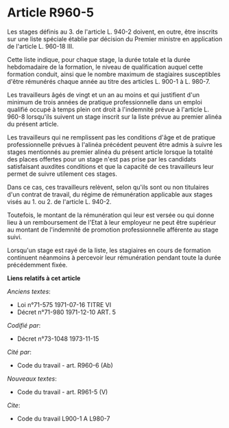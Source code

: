 # Article R960-5

Les stages définis au 3. de l'article L. 940-2 doivent, en outre, être inscrits sur une liste spéciale établie par décision
du Premier ministre en application de l'article L. 960-18 III. 

Cette liste indique, pour chaque stage, la durée totale et la durée hebdomadaire de la formation, le niveau de qualification
auquel cette formation conduit, ainsi que le nombre maximum de stagiaires susceptibles d'être rémunérés chaque année au titre
des articles L. 900-1 à L. 980-7.

Les travailleurs âgés de vingt et un an au moins et qui justifient d'un minimum de trois années de pratique professionnelle
dans un emploi qualifié occupé à temps plein ont droit à l'indemnité prévue à l'article L. 960-8 lorsqu'ils suivent un stage
inscrit sur la liste prévue au premier alinéa du présent article.

Les travailleurs qui ne remplissent pas les conditions d'âge et de pratique professionnelle prévues à l'alinéa précédent
peuvent être admis à suivre les stages mentionnés au premier alinéa du présent article lorsque la totalité des places
offertes pour un stage n'est pas prise par les candidats satisfaisant auxdites conditions et que la capacité de ces
travailleurs leur permet de suivre utilement ces stages. 

Dans ce cas, ces travailleurs relèvent, selon qu'ils sont ou non titulaires d'un contrat de travail, du régime de
rémunération applicable aux stages visés au 1. ou 2. de l'article L. 940-2.

Toutefois, le montant de la rémunération qui leur est versée ou qui donne lieu à un remboursement de l'Etat à leur employeur
ne peut être supérieur au montant de l'indemnité de promotion professionnelle afférente au stage suivi.

Lorsqu'un stage est rayé de la liste, les stagiaires en cours de formation continuent néanmoins à percevoir leur rémunération
pendant toute la durée précédemment fixée.

**Liens relatifs à cet article**

_Anciens textes_:

  - Loi n°71-575 1971-07-16 TITRE VI
  - Décret n°71-980 1971-12-10 ART. 5

_Codifié par_:

  - Décret n°73-1048 1973-11-15

_Cité par_:

  - Code du travail - art. R960-6 (Ab)

_Nouveaux textes_:

  - Code du travail - art. R961-5 (V)

_Cite_:

  - Code du travail L900-1 A L980-7
